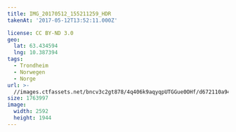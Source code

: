 ```yaml
---
title: IMG_20170512_155211259_HDR
takenAt: '2017-05-12T13:52:11.000Z'

license: CC BY-ND 3.0
geo:
  lat: 63.434594
  lng: 10.387394
tags:
  - Trondheim
  - Norwegen
  - Norge
url: >-
  //images.ctfassets.net/bncv3c2gt878/4q406k9aqyqpUTGGue0OHf/d672110a94df578219b52feefabc7d59/img_20170512_155211259_hdr_34650686135_o
size: 1763997
image:
  width: 2592
  height: 1944
---
```

